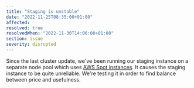 ```yaml
---
title: "Staging is unstable"
date: "2022-11-25T08:35:00+01:00"
affected:
resolved: true
resolvedWhen: "2022-11-30T14:06:00+01:00"
section: issue
severity: disrupted
---
```


Since the last cluster update, we've been running our staging instance
on a separate node pool which uses [AWS Spot instances](https://aws.amazon.com/ec2/spot).
It causes the staging instance to be quite unreliable.
We're testing it in order to find balance between price and usefulness.

